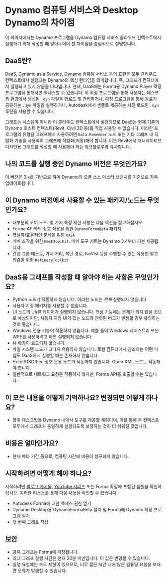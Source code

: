 # Dynamo 컴퓨팅 서비스와 Desktop Dynamo의 차이점

이 페이지에서는 Dynamo 프로그램을 Dynamo 컴퓨팅 서비스 클라우드 컨텍스트에서 실행하기 위해 작성할 때 알아두어야 할 차이점을 중점적으로 설명합니다.

## DaaS란?

DaaS, Dynamo as a Service, Dynamo 컴퓨팅 서비스 등의 표현은 모두 클라우드 컨텍스트에서 실행되는 Dynamo의 핵심 런타임을 의미합니다. 즉, 그래프가 컴퓨터에서 실행되고 있지 않음을 나타냅니다. 현재, DaaS에는 Forma용 Dynamo Player 확장 프로그램을 통해서만 액세스할 수 있습니다. 이 확장 프로그램을 통해 사용자는 데스크톱 환경에서 생성된 `.dyn` 파일을 업로드 및 관리하거나, 확장 프로그램을 통해 동료가 공유하는 `.dyn` 파일을 실행하거나, Autodesk에서 샘플로 제공하는 사전 로드된 `.dyn` 루틴을 사용할 수 있습니다.

그래프는 시스템이 아니라 이 클라우드 컨텍스트에서 실행되므로 DaaS는 현재 기존의 Dynamo 호스트 컨텍스트(Revit, Civil 3D 등)를 직접 사용할 수 없습니다. 이러한 프로그램의 유형을 그래프에서 사용하려면 `Data.Remember` 노드 또는 기타 그래프 내 직렬화 기술을 사용하여 그래프에 직렬화(저장)해야 합니다. 이는 Revit에서 제너레이티브 디자인용 그래프를 작성할 때 사용해야 하는 워크플로우와 유사합니다.

## 나의 코드를 실행 중인 Dynamo 버전은 무엇인가요?

이 버전은 3.x를 기반으로 하며 Dynamo의 오픈 소스 마스터 브랜치를 기준으로 자주 업데이트됩니다.

## 이 Dynamo 버전에서 사용할 수 있는 패키지/노드는 무엇인가요?

* 대부분의 코어 노드. 몇 가지 특정 제한 사항은 다음 섹션을 참고하십시오.
* Forma API와의 상호 작용을 위한 `DynamoFormaBeta` 패키지
* 복셀화/효율적인 분석을 위한 `VASA`
* 메쉬 조작을 위한 `MeshToolKit`. 메쉬 도구 키트는 Dynamo 3.4부터 기본 제공됩니다.
* 간섭 그룹 테스트, 가시 거리, 최단 경로, IsoVist 등을 수행할 수 있는 유용한 알고리즘을 위한 `RefineryToolkit`

## DaaS용 그래프를 작성할 때 알아야 하는 사항은 무엇인가요?

* Python 노드가 작동하지 않습니다. 이러한 노드는 _현재_ 실행되지 않습니다.
* 사용자 지정 패키지를 사용할 수 없습니다.
* UI 노드의 UI/뷰 레이어가 실행되지 않습니다. 핵심 기능에는 문제가 되지 않을 것으로 예상되지만, 사용자 지정 UI가 있는 노드와 관련된 버그가 발생할 경우 유의하는 것이 좋습니다.
* Windows 전용 기능이 작동하지 않습니다. 예를 들어 Windows 레지스트리 또는 WPF를 사용하려고 하면 실행되지 않습니다.
* 뷰 확장이 로드되지 않습니다.
* 파일 시스템 노드가 그다지 유용하지 않습니다. 로컬 컴퓨터에서 참조하는 어떤 파일도 DaaS에서 실행할 때는 존재하지 않습니다.
* Excel/DSOffice 상호 운용 노드가 작동하지 않습니다. Open XML 노드는 작동해야 합니다.
* 일반적으로 네트워크 요청은 작동하지 않지만, Forma API를 호출할 수는 있습니다.

## 이 모든 내용을 어떻게 기억하나요? 변경되면 어떻게 하나요?

* 향후 데스크탑용 Dynamo 내에서 도구를 제공할 계획이며, 이를 통해 두 컨텍스트 모두에서 그래프가 동일하게 실행되도록 보장하는 것이 더 쉬워질 것입니다.

## 비용은 얼마인가요?

* 현재 베타 기간 중으로, 컴퓨팅 시간에 비용이 청구되지 않습니다.

## 시작하려면 어떻게 해야 하나요?

시작하려면 [블로그 게시물](https://dynamobim.org/dynamo-as-a-service-powers-up-dynamo-player-in-forma/), [YouTube 시리즈](https://www.youtube.com/playlist?list=PLY-ggSrSwbZqlbQG1i45bpT8clCJp08wD) 또는 Forma 확장에 포함된 샘플을 확인하십시오. 이러한 리소스를 통해 다음 내용을 확인할 수 있습니다.

* Autodesk Forma에 대한 액세스 권한 얻기
* Dynamo Desktop용 DynamoFormaBeta 설치 및 Forma에 Dynamo 확장 프로그램 설치
* 첫 번째 그래프 작성

## 보안

* 공유 그래프는 Forma에 저장됩니다.
* 최대 그래프 실행 시간은 현재 30분 미만입니다. 이 값은 변경될 수 있습니다.
* 실행 요청에는 속도 제한이 있으므로, 너무 짧은 시간 내에 많은 컴퓨팅 요청을 보내면 오류가 발생할 수 있습니다.

